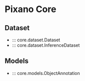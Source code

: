 # Pixano Core

## Dataset
- ::: core.dataset.Dataset
- ::: core.dataset.InferenceDataset

## Models
- ::: core.models.ObjectAnnotation